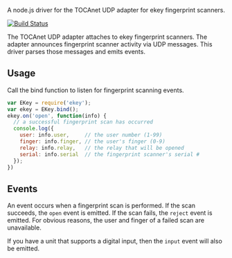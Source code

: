 A node.js driver for the TOCAnet UDP adapter for ekey fingerprint scanners.

[![Build Status](https://secure.travis-ci.org/alexkwolfe/node-ekey.png)](http://travis-ci.org/alexkwolfe/node-ekey)

The TOCAnet UDP adapter attaches to ekey fingerprint scanners. The adapter announces fingerprint scanner activity
via UDP messages. This driver parses those messages and emits events.


## Usage

Call the bind function to listen for fingerprint scanning events.

```javascript
var EKey = require('ekey');
var ekey = EKey.bind();
ekey.on('open', function(info) {
  // a successful fingerprint scan has occurred
  console.log({
    user: info.user,     // the user number (1-99)
    finger: info.finger, // the user's finger (0-9)
    relay: info.relay,   // the relay that will be opened
    serial: info.serial  // the fingerprint scanner's serial #
  });
})
```

## Events

An event occurs when a fingerprint scan is performed. If the scan succeeds, the `open` event is emitted. If the scan
fails, the `reject` event is emitted. For obvious reasons, the user and finger of a failed scan are unavailable.

If you have a unit that supports a digital input, then the `input` event will also be emitted.
